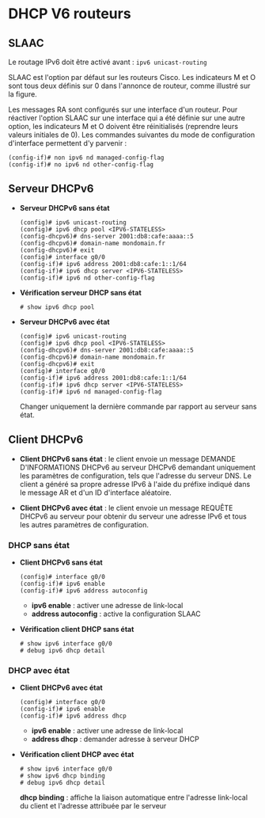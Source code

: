 # DHCP V6 routeurs

## SLAAC

Le routage IPv6 doit être activé avant : ```ipv6 unicast-routing```

SLAAC est l'option par défaut sur les routeurs Cisco. Les indicateurs M et O sont tous deux définis sur 0 dans l'annonce de routeur, comme illustré sur la figure.

Les messages RA sont configurés sur une interface d'un routeur. Pour réactiver l'option SLAAC sur une interface qui a été définie sur une autre option, les indicateurs M et O doivent être réinitialisés (reprendre leurs valeurs initiales de 0). Les commandes suivantes du mode de configuration d'interface permettent d'y parvenir :
```
(config-if)# non ipv6 nd managed-config-flag
(config-if)# no ipv6 nd other-config-flag
```

## Serveur DHCPv6

* **Serveur DHCPv6 sans état**
	```
	(config)# ipv6 unicast-routing
	(config)# ipv6 dhcp pool <IPV6-STATELESS>
	(config-dhcpv6)# dns-server 2001:db8:cafe:aaaa::5
	(config-dhcpv6)# domain-name mondomain.fr
	(config-dhcpv6)# exit
	(config)# interface g0/0
	(config-if)# ipv6 address 2001:db8:cafe:1::1/64
	(config-if)# ipv6 dhcp server <IPV6-STATELESS>
	(config-if)# ipv6 nd other-config-flag
	```

* **Vérification serveur DHCP sans état**
	```
	# show ipv6 dhcp pool
	```

* **Serveur DHCPv6 avec état**
	```
	(config)# ipv6 unicast-routing
	(config)# ipv6 dhcp pool <IPV6-STATELESS>
	(config-dhcpv6)# dns-server 2001:db8:cafe:aaaa::5
	(config-dhcpv6)# domain-name mondomain.fr
	(config-dhcpv6)# exit
	(config)# interface g0/0
	(config-if)# ipv6 address 2001:db8:cafe:1::1/64
	(config-if)# ipv6 dhcp server <IPV6-STATELESS>
	(config-if)# ipv6 nd managed-config-flag
	```
	Changer uniquement la dernière commande par rapport au serveur sans état.

## Client DHCPv6

* **Client DHCPv6 sans état** : le client envoie un message DEMANDE D'INFORMATIONS DHCPv6 au serveur DHCPv6 demandant uniquement les paramètres de configuration, tels que l'adresse du serveur DNS. Le client a généré sa propre adresse IPv6 à l'aide du préfixe indiqué dans le message AR et d'un ID d'interface aléatoire.

* **Client DHCPv6 avec état** : le client envoie un message REQUÊTE DHCPv6 au serveur pour obtenir du serveur une adresse IPv6 et tous les autres paramètres de configuration.

### DHCP sans état

* **Client DHCPv6 sans état**
	```
	(config)# interface g0/0
	(config-if)# ipv6 enable
	(config-if)# ipv6 address autoconfig
	```
	* **ipv6 enable** : activer une adresse de link-local
	* **address autoconfig** : active la configuration SLAAC

* **Vérification client DHCP sans état**
	```
	# show ipv6 interface g0/0
	# debug ipv6 dhcp detail
	```

### DHCP avec état

* **Client DHCPv6 avec état**
	```
	(config)# interface g0/0
	(config-if)# ipv6 enable
	(config-if)# ipv6 address dhcp
	```
	* **ipv6 enable** : activer une adresse de link-local
	* **address dhcp** : demander adresse à serveur DHCP

* **Vérification client DHCP avec état**
	```
	# show ipv6 interface g0/0
	# show ipv6 dhcp binding
	# debug ipv6 dhcp detail
	```
	**dhcp binding** : affiche la liaison automatique entre l'adresse link-local du client et l'adresse attribuée par le serveur